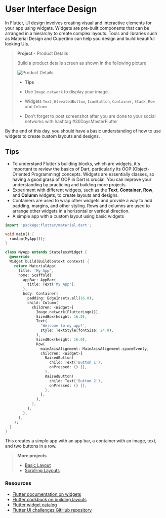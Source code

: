 # User Interface Design

In Flutter, UI design involves creating visual and interactive elements for your app using widgets. Widgets are pre-built components that can be arranged in a hierarchy to create complex layouts. Tools and libraries such as Material Design and Cupertino can help you design and build beautiful looking UIs.

> 
> **Project** - Product Details
> 
> Build a product details screen as shown in the following picture
>
> ![Product Details](https://github.com/lohanidamodar/flutter_ui_challenges/raw/master/screenshots/ecommerce_details3.png)
>
> - **Tips**
> 
> - Use `Image.network` to display your image.
> 
> - Widgets `Text`, `ElevatedButton`, `IconButton`, `Container`, `Stack`, `Row` and `Column`
> 
> - Don’t forget to post screenshot after you are done to your social networks with hashtag #30DaysMasterFlutter
> 

By the end of this day, you should have a basic understanding of how to use widgets to create custom layouts and designs.

## Tips

- To understand Flutter's building blocks, which are widgets, it's important to review the basics of Dart, particularly its OOP (Object-Oriented Programming) concepts. Widgets are essentially classes, so having a good grasp of OOP in Dart is crucial. You can improve your understanding by practicing and building more projects.
- Experiment with different widgets, such as the **Text**, **Container**, **Row**, and **Column** widgets, to create layouts and designs.
- Containers are used to wrap other widgets and provide a way to add padding, margins, and other styling. Rows and columns are used to arrange other widgets in a horizontal or vertical direction.
- A simple app with a custom layout using basic widgets

```dart
import 'package:flutter/material.dart';

void main() {
  runApp(MyApp());
}

class MyApp extends StatelessWidget {
  @override
  Widget build(BuildContext context) {
    return MaterialApp(
      title: 'My App',
      home: Scaffold(
        appBar: AppBar(
          title: Text('My App'),
        ),
        body: Container(
          padding: EdgeInsets.all(16.0),
          child: Column(
            children: <Widget>[
              Image.network(FlutterLogo()),
              SizedBox(height: 16.0),
              Text(
                'Welcome to my app!',
                style: TextStyle(fontSize: 24.0),
              ),
              SizedBox(height: 16.0),
              Row(
                mainAxisAlignment: MainAxisAlignment.spaceEvenly,
                children: <Widget>[
                  RaisedButton(
                    child: Text('Button 1'),
                    onPressed: () {},
                  ),
                  RaisedButton(
                    child: Text('Button 2'),
                    onPressed: () {},
                  ),
                ],
              ),
            ],
          ),
        ),
      ),
    );
  }
}
```

This creates a simple app with an app bar, a container with an image, text, and two buttons in a row.

> **More projects**
>
> - [Basic Layout](https://masterflutter.appwriters.dev/ch05-flutter-basics/ls03-basic-layout)
> - [Scrolling Layouts](https://masterflutter.appwriters.dev/ch05-flutter-basics/ls04-scrolling-layout)

### Resources

- [Flutter documentation on widgets](https://flutter.dev/docs/development/ui/widgets)
- [Flutter cookbook on building layouts](https://flutter.dev/docs/cookbook/design)
- [Flutter widget catalog](https://flutter.dev/docs/development/ui/widgets/catalog)
- [Flutter UI challenges GitHub repository](https://github.com/lohanidamodar/flutter_ui_challenges)
